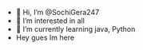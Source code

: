 - 👋 Hi, I’m @SochiGera247
- 👀 I’m interested in all
- 🌱 I’m currently learning java, Python
- Hey gues Im here
